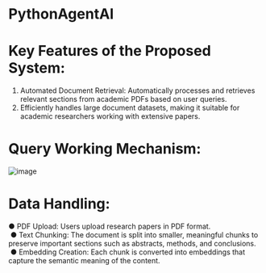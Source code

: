 # PythonAgentAI
# Key Features of the Proposed System: <br>
1. 	Automated Document Retrieval: Automatically processes and retrieves relevant sections from academic PDFs based on user queries. <br>
2. Efficiently handles large document datasets, making it suitable for academic researchers working with extensive papers. <br>

# Query Working Mechanism:  <br>
![image](https://github.com/user-attachments/assets/f42fdaf9-7ae9-42df-9f03-03929dac289a)


# Data Handling: <br>
 ● PDF Upload: Users upload research papers in PDF format. <br>
&nbsp;●&nbsp;Text Chunking: The document is split into smaller, meaningful chunks to preserve important sections such as abstracts, methods, and conclusions. <br>
&nbsp;●&nbsp;Embedding Creation: Each chunk is converted into embeddings that capture the semantic meaning of the content. <br>


